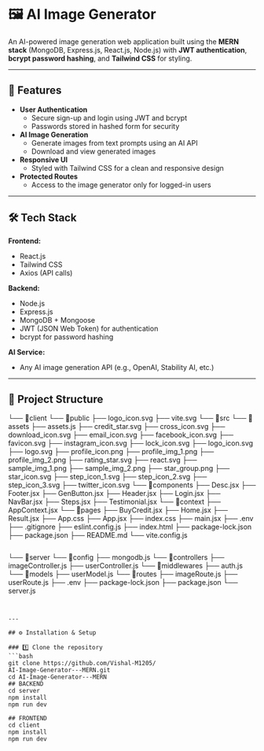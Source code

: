 # 🖼️ AI Image Generator

An AI-powered image generation web application built using the **MERN stack** (MongoDB, Express.js, React.js, Node.js) with **JWT authentication**, **bcrypt password hashing**, and **Tailwind CSS** for styling.

---

## 🚀 Features
- **User Authentication**  
  - Secure sign-up and login using JWT and bcrypt 
  - Passwords stored in hashed form for security
- **AI Image Generation**  
  - Generate images from text prompts using an AI API
  - Download and view generated images
- **Responsive UI**  
  - Styled with Tailwind CSS for a clean and responsive design
- **Protected Routes**  
  - Access to the image generator only for logged-in users

---

## 🛠️ Tech Stack
**Frontend:**
- React.js
- Tailwind CSS
- Axios (API calls)

**Backend:**
- Node.js
- Express.js
- MongoDB + Mongoose
- JWT (JSON Web Token) for authentication
- bcrypt for password hashing

**AI Service:**
- Any AI image generation API (e.g., OpenAI, Stability AI, etc.)

---

## 📂 Project Structure
└── 📁client
    └── 📁public
        ├── logo_icon.svg
        ├── vite.svg
    └── 📁src
        └── 📁assets
            ├── assets.js
            ├── credit_star.svg
            ├── cross_icon.svg
            ├── download_icon.svg
            ├── email_icon.svg
            ├── facebook_icon.svg
            ├── favicon.svg
            ├── instagram_icon.svg
            ├── lock_icon.svg
            ├── logo_icon.svg
            ├── logo.svg
            ├── profile_icon.png
            ├── profile_img_1.png
            ├── profile_img_2.png
            ├── rating_star.svg
            ├── react.svg
            ├── sample_img_1.png
            ├── sample_img_2.png
            ├── star_group.png
            ├── star_icon.svg
            ├── step_icon_1.svg
            ├── step_icon_2.svg
            ├── step_icon_3.svg
            ├── twitter_icon.svg
        └── 📁components
            ├── Desc.jsx
            ├── Footer.jsx
            ├── GenButton.jsx
            ├── Header.jsx
            ├── Login.jsx
            ├── NavBar.jsx
            ├── Steps.jsx
            ├── Testimonial.jsx
        └── 📁context
            ├── AppContext.jsx
        └── 📁pages
            ├── BuyCredit.jsx
            ├── Home.jsx
            ├── Result.jsx
        ├── App.css
        ├── App.jsx
        ├── index.css
        ├── main.jsx
    ├── .env
    ├── .gitignore
    ├── eslint.config.js
    ├── index.html
    ├── package-lock.json
    ├── package.json
    ├── README.md
    └── vite.config.js
```
```
└── 📁server
    └── 📁config
        ├── mongodb.js
    └── 📁controllers
        ├── imageController.js
        ├── userController.js
    └── 📁middlewares
        ├── auth.js
    └── 📁models
        ├── userModel.js
    └── 📁routes
        ├── imageRoute.js
        ├── userRoute.js
    ├── .env
    ├── package-lock.json
    ├── package.json
    └── server.js
```


---

## ⚙️ Installation & Setup

### 1️⃣ Clone the repository
```bash
git clone https://github.com/Vishal-M1205/
AI-Image-Generator---MERN.git
cd AI-Image-Generator---MERN
## BACKEND
cd server
npm install
npm run dev

## FRONTEND
cd client
npm install
npm run dev


